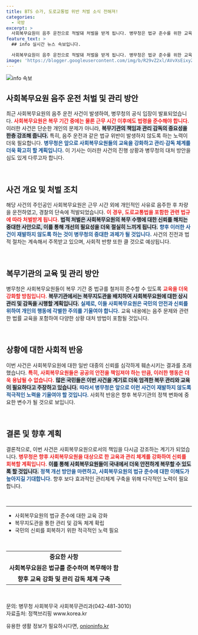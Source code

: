 ```yaml
---
title: BTS 슈가, 도로교통법 위반 처벌 소식 전해져!
categories:
  - 국방
excerpt: >
  사회복무요원이 음주 운전으로 적발돼 처벌을 받게 됩니다. 병무청은 법규 준수를 위한 교육 강화와 더 철저한 관리·감독을 예고하며, 향후 재발 방지를 다짐했습니다. 필독!
feature_text: >
  ## info 실시간 뉴스 속보입니다.

  사회복무요원이 음주 운전으로 적발돼 처벌을 받게 됩니다. 병무청은 법규 준수를 위한 교육 강화와 더 철저한 관리·감독을 예고하며, 향후 재발 방지를 다짐했습니다. 필독!
image: 'https://blogger.googleusercontent.com/img/b/R29vZ2xl/AVvXsEixyZcFfHzMRdzZMjFBmAUKJYCLCGyLL1o632UiGVXcaFdKo_bkvkuCioo0uUKlGfBVcT3P84aROyZIXSBEx3Aw5nCQ3pTgDom1WDC4m8eifvWiAmWEEVb4x6G_l8C0QH225ldMjyaFvpxGEBGNO37VmDTDMHGhJPq73UglMfDca1-0aw/s1600/blogspot.png'
---
```


<p><img src="https://blogger.googleusercontent.com/img/b/R29vZ2xl/AVvXsEixyZcFfHzMRdzZMjFBmAUKJYCLCGyLL1o632UiGVXcaFdKo_bkvkuCioo0uUKlGfBVcT3P84aROyZIXSBEx3Aw5nCQ3pTgDom1WDC4m8eifvWiAmWEEVb4x6G_l8C0QH225ldMjyaFvpxGEBGNO37VmDTDMHGhJPq73UglMfDca1-0aw/s1600/blogspot.png" alt="info 속보" /></p>

<h2 data-ke-size="size26">사회복무요원 음주 운전 처벌 및 관리 방안</h2>

<p data-ke-size="size16">최근 사회복무요원의 음주 운전 사건이 발생하여, 병무청의 공식 입장이 발표되었습니다. <b><span style="color: #ee2323;">사회복무요원은 복무 기간 중에는 물론 근무 시간 이후에도 법령을 준수해야 합니다.</span></b> 이러한 사건은 단순한 개인의 문제가 아니라, <b><span style="background-color: #21538527;">복무기관의 책임과 관리 감독의 중요성을 한층 강조해 줍니다.</span></b> 특히, 음주 운전과 같은 법규 위반이 발생하지 않도록 하는 노력이 더욱 필요합니다. <b><span style="color: #1a5490;">병무청은 앞으로 사회복무요원들의 교육을 강화하고 관리·감독 체계를 더욱 확고히 할 계획입니다.</span></b> 이 기사는 이러한 사건의 진행 상황과 병무청의 대처 방안을 심도 있게 다루고자 합니다.</p>

<p data-ke-size="size16">&nbsp;</p>

<h2 data-ke-size="size26">사건 개요 및 처벌 조치</h2>

<p data-ke-size="size16">해당 사건의 주인공인 사회복무요원은 근무 시간 외에 개인적인 사유로 음주한 후 차량을 운전하였고, 경찰의 단속에 적발되었습니다. <b><span style="color: #ee2323;">이 경우, 도로교통법을 포함한 관련 법규에 따라 처벌받게 됩니다.</span></b> <b><span style="background-color: #21538527;">법적 처벌은 사회복무요원의 복무 수행에 대한 신뢰를 해치는 중대한 사안으로, 이를 통해 개선의 필요성을 더욱 절실히 느끼게 됩니다.</span></b> <b><span style="color: #1a5490;">향후 이러한 사건이 재발하지 않도록 하는 것이 병무청의 중대한 과제가 될 것입니다.</span></b> 사건의 진전과 법적 절차는 계속해서 주목받고 있으며, 사회적 반향 또한 클 것으로 예상됩니다.</p>

<p data-ke-size="size16">&nbsp;</p>

<h2 data-ke-size="size26">복무기관의 교육 및 관리 방안</h2>

<p data-ke-size="size16">병무청은 사회복무요원들이 복무 기간 중 법규를 철저히 준수할 수 있도록 <b><span style="color: #ee2323;">교육을 더욱 강화할 방침입니다.</span></b> <b><span style="background-color: #21538527;">복무기관에서는 복무지도관을 배치하여 사회복무요원에 대한 상시 관리 및 감독을 시행할 계획입니다.</span></b> <b><span style="color: #1a5490;">실제로, 이들 사회복무요원은 국민의 안전과 신뢰를 위하여 개인의 행동에 각별한 주의를 기울여야 합니다.</span></b> 교육 내용에는 음주 문제와 관련한 법률 교육을 포함하여 다양한 상황 대처 방법이 포함될 것입니다.</p>

<p data-ke-size="size16">&nbsp;</p>

<h2 data-ke-size="size26">상황에 대한 사회적 반응</h2>

<p data-ke-size="size16">이번 사건은 사회복무요원에 대한 일반 대중의 신뢰를 심각하게 훼손시키는 결과를 초래했습니다. <b><span style="color: #ee2323;">특히, 사회복무요원들은 공공의 안전을 책임져야 하는 만큼, 이러한 행동은 더욱 용납될 수 없습니다.</span></b> <b><span style="background-color: #21538527;">많은 국민들은 이번 사건을 계기로 더욱 엄격한 복무 관리와 교육이 필요하다고 주장하고 있습니다.</span></b> <b><span style="color: #1a5490;">따라서 병무청은 앞으로 이런 사건이 재발하지 않도록 적극적인 노력을 기울여야 할 것입니다.</span></b> 사회적 반응은 향후 복무기관의 정책 변화에 중요한 변수가 될 것으로 보입니다.</p>

<p data-ke-size="size16">&nbsp;</p>

<h2 data-ke-size="size26">결론 및 향후 계획</h2>

<p data-ke-size="size16">결론적으로, 이번 사건은 사회복무요원으로서의 책임을 다시금 강조하는 계기가 되었습니다. <b><span style="color: #ee2323;">병무청은 향후 사회복무요원을 대상으로 한 교육과 관리 체계를 강화하여 신뢰를 회복할 계획입니다.</span></b> <b><span style="background-color: #21538527;">이를 통해 사회복무요원들이 국내에서 더욱 안전하게 복무할 수 있도록 할 것입니다.</span></b> <b><span style="color: #1a5490;">정책 개선 방안을 마련하고, 사회복무요원의 법규 준수에 대한 이해도가 높아지길 기대합니다.</span></b> 향후 보다 효과적인 관리체계 구축을 위해 다각적인 노력이 필요합니다.</p>

<p data-ke-size="size16">&nbsp;</p>

<hr/>

<ul>
  <li>사회복무요원의 법규 준수에 대한 교육 강화</li>
  <li>복무지도관을 통한 관리 및 감독 체계 확립</li>
  <li>국민의 신뢰를 회복하기 위한 적극적인 노력 필요</li>
</ul>

<p data-ke-size="size16">&nbsp;</p>

<table>
  <tr>
    <td style="text-align: center; height: 17px;"><b>중요한 사항</b></td>
  </tr>
  <tr>
    <td style="text-align: center; height: 17px;"><b>사회복무요원은 법규를 준수하며 복무해야 함</b></td>
  </tr>
  <tr>
    <td style="text-align: center; height: 17px;"><b>향후 교육 강화 및 관리 감독 체계 구축</b></td>
  </tr>
</table> 

<p data-ke-size="size16">&nbsp;</p>

<p data-ke-size="size16">문의: 병무청 사회복무국 사회복무관리과(042-481-3010) <br/> 자료출처: 정책브리핑 www.korea.kr</p>
유용한 생활 정보가 필요하시다면, <a href="https://onioninfo.kr" rel="dofollow">onioninfo.kr</a>


